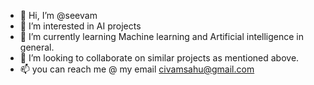 - 👋 Hi, I’m @seevam
- 👀 I’m interested in AI projects
- 🌱 I’m currently learning Machine learning and Artificial intelligence in general.
- 💞️ I’m looking to collaborate on similar projects as mentioned above.
- 📫 you can reach me @ my email civamsahu@gmail.com

<!---
seevam/seevam is a ✨ special ✨ repository because its `README.md` (this file) appears on your GitHub profile.
You can click the Preview link to take a look at your changes.
--->
